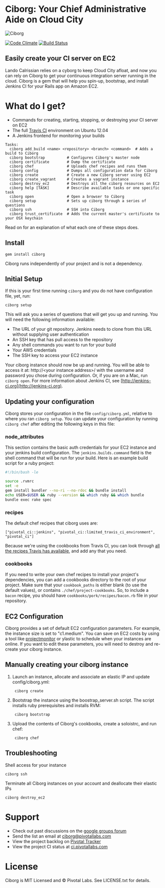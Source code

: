 # Ciborg: Your Chief Administrative Aide on Cloud City

![Ciborg](http://cheffiles.pivotallabs.com/ciborg/logo.png)

[![Code Climate](https://codeclimate.com/github/pivotal/ciborg.png)](https://codeclimate.com/github/pivotal/ciborg)
[![Build Status](https://travis-ci.org/pivotal/ciborg.png?branch=master)](https://travis-ci.org/pivotal/ciborg)


## Easily create your CI server on EC2

Lando Calrissian relies on a cyborg to keep Cloud City afloat, and now you can rely on Ciborg to get your continuous integration server running in the cloud. Ciborg is a gem that will help you spin-up, bootstrap, and install Jenkins CI for your Rails app on Amazon EC2.

# What do I get?

* Commands for creating, starting, stopping, or destroying your CI server on EC2
* The full [Travis CI](http://travis-ci.org) environment on Ubuntu 12.04
* A Jenkins frontend for monitoring your builds

```
Tasks:
  ciborg add_build <name> <repository> <branch> <command>  # Adds a build to Ciborg
  ciborg bootstrap          # Configures Ciborg's master node
  ciborg certificate        # Dump the certificate
  ciborg chef               # Uploads chef recipes and runs them
  ciborg config             # Dumps all configuration data for Ciborg
  ciborg create             # Create a new Ciborg server using EC2
  ciborg create_vagrant     # Creates a vagrant instance
  ciborg destroy_ec2        # Destroys all the ciborg resources on EC2
  ciborg help [TASK]        # Describe available tasks or one specific task
  ciborg open               # Open a browser to Ciborg
  ciborg setup              # Sets up ciborg through a series of questions
  ciborg ssh                # SSH into Ciborg
  ciborg trust_certificate  # Adds the current master's certificate to your OSX keychain
```

Read on for an explanation of what each one of these steps does.

## Install

    gem install ciborg

Ciborg runs independently of your project and is not a dependency.

## Initial Setup

If this is your first time running `ciborg` and you do not have configuration file, yet, run:

    ciborg setup

This will ask you a series of questions that will get you up and running. You will need the following information available:
- The URL of your git repository. Jenkins needs to clone from this URL without supplying user authentication
- An SSH key that has pull access to the repository
- Any shell commands you want to run for your build
- Your AWS credentials
- The SSH key to access your EC2 instance

Your ciborg instance should now be up and running. You will be able to access it at: http://&lt;your instance address&gt;/ with the username and password you
chose during configuration. Or, if you are on a Mac, run `ciborg open`. For more information about Jenkins CI,
see [http://jenkins-ci.org](http://jenkins-ci.org).

## Updating your configuration

Ciborg stores your configuration in the file `config/ciborg.yml`, relative to where you ran `ciborg setup`.
You can update your configuration by running `ciborg chef` after editing the following keys in this file:

### node_attributes

This section contains the basic auth credentials for your EC2 instance and your jenkins build configuration.
The `jenkins.builds.command` field is the shell command that will be run for your build. Here is an example
build script for a ruby project:

```sh
#!/bin/bash -le

source .rvmrc
set -e
gem install bundler --no-ri --no-rdoc && bundle install
echo USER=$USER && ruby --version && which ruby && which bundle
bundle exec rake spec
```

### recipes

The default chef recipes that ciborg uses are:

	["pivotal_ci::jenkins", "pivotal_ci::limited_travis_ci_environment", "pivotal_ci"]

Because we're using the cookbooks from Travis CI, you can look through
[all the recipes Travis has available](https://github.com/travis-ci/travis-cookbooks/), and add any that you need.

### cookbooks

If you need to write your own chef recipes to install your project's dependencies, you can add a cookbooks directory to
the root of your project. Make sure that your `cookbook_paths` is either blank (to use the default values), or contains
`./chef/project-cookbooks`. So, to include a `bacon` recipe, you should have `cookbooks/pork/recipes/bacon.rb` file in
your repository.

## EC2 Configuration

Ciborg provides a set of default EC2 configuration parameters. For example, the instance size is set to "c1.medium".
You can save on EC2 costs by using a tool like [projectmonitor](https://github.com/pivotal/projectmonitor) or ylastic
to schedule when your instances are online. If you want to edit these parameters, you will need to destroy and re-create
your ciborg instance.


## Manually creating your ciborg instance

1. Launch an instance, allocate and associate an elastic IP and update config/ciborg.yml:

        ciborg create

2. Bootstrap the instance using the boostrap_server.sh script. The script installs ruby prerequisites and installs RVM:

        ciborg bootstrap

3. Upload the contents of Ciborg's cookbooks, create a soloistrc, and run chef:

        ciborg chef

## Troubleshooting

Shell access for your instance

    ciborg ssh

Terminate all Ciborg instances on your account and deallocate their elastic IPs

    ciborg destroy_ec2

# Support

* Check out past discussions on the [google groups forum](https://groups.google.com/a/pivotallabs.com/forum/#!forum/ciborg)
* Send the list an email at ciborg@pivotallabs.com
* View the project backlog on [Pivotal Tracker](https://www.pivotaltracker.com/s/projects/278959)
* View the project CI status at [ci.pivotallabs.com](http://ci.pivotallabs.com/)

# License

Ciborg is MIT Licensed and © Pivotal Labs.  See LICENSE.txt for details.
